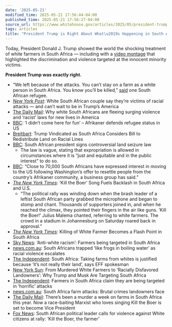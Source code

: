 ```yaml
---
date: '2025-05-21'
modified_time: 2025-05-21 17:56:44-04:00
published_time: 2025-05-21 17:56:27-04:00
source_url: https://www.whitehouse.gov/articles/2025/05/president-trump-is-right-about-whats-happening-in-south-africa/
tags: articles
title: "President Trump is Right About What\u2019s Happening in South Africa"
---
```

 
Today, President Donald J. Trump showed the world the shocking treatment
of white farmers in South Africa — including with a [video
montage](https://x.com/WhiteHouse/status/1925232291220951370) that
highlighted the discrimination and violence targeted at the innocent
minority victims.

**President Trump was exactly right.**

-   “We left because of the attacks. You can’t stay on a farm as a white
    person in South Africa. You know you’ll be killed,”
    [said](https://x.com/WillCainShow_/status/1925289116637278626) one
    South African refugee.
-   [*New York
    Post*](https://nypost.com/2025/03/01/world-news/south-african-farmers-eager-to-take-up-trumps-offer-to-move-to-usa/):
    White South African couple say they’re victims of racial attacks —
    and can’t wait to be in Trump’s America
-   [The Daily
    Mail](https://www.dailymail.co.uk/news/article-14444459/Why-white-South-Africans-fleeing-surging-violence-racist-laws-new-lives-America-reveals-SUE-REID.html):
    Why white South Africans are fleeing surging violence and ‘racist’
    laws for new lives in America
-   [BBC](https://www.bbc.com/news/articles/c98p3eple9eo): ‘I didn’t
    come here for fun’ – Afrikaner defends refugee status in US
-   [Breitbart](https://www.breitbart.com/politics/2025/02/20/trump-vindicated-as-south-africa-considers-bill-to-redistribute-land-on-racial-lines/):
    Trump Vindicated as South Africa Considers Bill to Redistribute Land
    on Racial Lines
-   [BBC](https://www.bbc.com/news/articles/cvg9w4n6gp5o): South African
    president signs controversial land seizure law
    -   The law is vague, stating that expropriation is allowed in
        circumstances where it is “just and equitable and in the public
        interest” to do so.
-   [BBC](https://www.bbc.com/news/articles/cjevg2vlwk4o): “Close to
    70,000 South Africans have expressed interest in moving to the US
    following Washington’s offer to resettle people from the country’s
    Afrikaner community, a business group has said.”
-   [*The New York
    Times*](https://www.nytimes.com/2023/08/02/world/africa/south-africa-kill-boer-song.html):
    ‘Kill the Boer’ Song Fuels Backlash in South Africa and U.S.
    -   “The political rally was winding down when the brash leader of a
        leftist South African party grabbed the microphone and began to
        stomp and chant. Thousands of supporters joined in, and when he
        reached the climax, they pointed their fingers in the air like
        guns. ‘Kill the Boer!’ Julius Malema chanted, referring to white
        farmers. The crowd in a stadium in Johannesburg on Saturday
        roared back in approval.”
-   [*The New York
    Times*](https://www.nytimes.com/2020/10/16/world/africa/South-Africa-murder-protests.html):
    Killing of White Farmer Becomes a Flash Point in South Africa
-   [Sky
    News](https://www.skynews.com.au/opinion/outsiders/antiwhite-racism-farmers-being-targeted-in-south-africa/video/9efa23a666c7175db5819d5b129e40a4):
    ‘Anti-white racism’: Farmers being targeted in South Africa
-   [news.com.au](https://www.news.com.au/finance/economy/world-economy/south-africans-trapped-like-frogs-in-boiling-water-as-racial-violence-escalates/news-story/6882cebcd8d518cf949bb861b617d8ac):
    South Africans trapped ‘like frogs in boiling water’ as racial
    violence escalates
-   [The
    Independent](https://www.independent.co.uk/news/world/africa/south-africa-white-farmers-eff-mbuyiseni-ndlozi-anc-interview-a8271096.html):
    South Africa: Taking farms from whites is justified because ‘it’s
    not really their land’, says EFF spokesman
-   [New York
    Sun](https://www.nysun.com/article/from-murdered-white-farmers-to-racially-disfavored-landowners-why-trump-and-musk-are-targeting-south-africa):
    From Murdered White Farmers to ‘Racially Disfavored Landowners’: Why
    Trump and Musk Are Targeting South Africa
-   [The
    Independent](https://www.independent.co.uk/news/world/africa/south-africa-white-farmers-plaasmoorde-cyril-ramaphosa-anc-economic-freedom-fighters-gabriel-stols-a8262306.html):
    Farmers in South Africa claim they are being targeted in ‘horrific’
    attacks
-   [news.com.au](https://www.news.com.au/finance/economy/world-economy/south-africa-farm-attacks-brutal-crimes-landowners-face/news-story/dfaabafca743056b6d6656ea1fff49eb):
    South Africa farm attacks: Brutal crimes landowners face
-   [The Daily
    Mail](https://www.dailymail.co.uk/news/article-12576995/SUE-REID-Theres-murder-week-farms-South-Africa-year-race-baiting-Marxist-loves-singing-Kill-Boer-set-Vice-President.html):
    There’s been a murder a week on farms in South Africa this year. Now
    a race-baiting Marxist who loves singing Kill the Boer is set to
    become Vice President
-   [Fox
    News](https://www.foxnews.com/media/south-african-political-leader-calls-violence-against-white-citizens-rally-kill-boer-farmer):
    South African political leader calls for violence against White
    citizens at rally: ‘Kill the Boer, the farmer’
